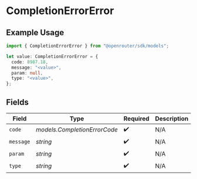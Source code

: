 # CompletionErrorError

## Example Usage

```typescript
import { CompletionErrorError } from "@openrouter/sdk/models";

let value: CompletionErrorError = {
  code: 8987.18,
  message: "<value>",
  param: null,
  type: "<value>",
};
```

## Fields

| Field                        | Type                         | Required                     | Description                  |
| ---------------------------- | ---------------------------- | ---------------------------- | ---------------------------- |
| `code`                       | *models.CompletionErrorCode* | :heavy_check_mark:           | N/A                          |
| `message`                    | *string*                     | :heavy_check_mark:           | N/A                          |
| `param`                      | *string*                     | :heavy_check_mark:           | N/A                          |
| `type`                       | *string*                     | :heavy_check_mark:           | N/A                          |